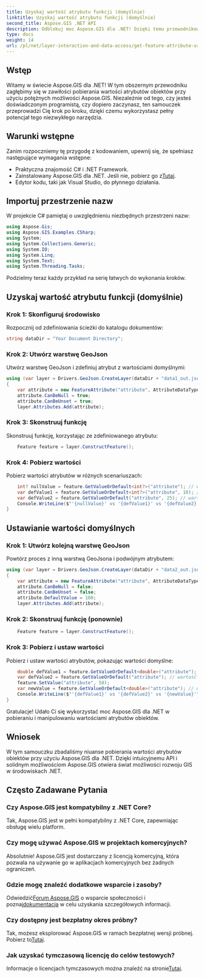 ```yaml
---
title: Uzyskaj wartość atrybutu funkcji (domyślnie)
linktitle: Uzyskaj wartość atrybutu funkcji (domyślnie)
second_title: Aspose.GIS .NET API
description: Odblokuj moc Aspose.GIS dla .NET! Dzięki temu przewodnikowi krok po kroku możesz łatwo pobierać wartości atrybutów funkcji i nimi manipulować. Pobierz teraz wersję próbną!
type: docs
weight: 14
url: /pl/net/layer-interaction-and-data-access/get-feature-attribute-value-default/
---
```

## Wstęp
Witamy w świecie Aspose.GIS dla .NET! W tym obszernym przewodniku zagłębimy się w zawiłości pobierania wartości atrybutów obiektów przy użyciu potężnych możliwości Aspose.GIS. Niezależnie od tego, czy jesteś doświadczonym programistą, czy dopiero zaczynasz, ten samouczek przeprowadzi Cię krok po kroku, dzięki czemu wykorzystasz pełny potencjał tego niezwykłego narzędzia.
## Warunki wstępne
Zanim rozpoczniemy tę przygodę z kodowaniem, upewnij się, że spełniasz następujące wymagania wstępne:
- Praktyczna znajomość C# i .NET Framework.
-  Zainstalowany Aspose.GIS dla .NET. Jeśli nie, pobierz go z[Tutaj](https://releases.aspose.com/gis/net/).
- Edytor kodu, taki jak Visual Studio, do płynnego działania.
## Importuj przestrzenie nazw
W projekcie C# pamiętaj o uwzględnieniu niezbędnych przestrzeni nazw:
```csharp
using Aspose.Gis;
using Aspose.GIS.Examples.CSharp;
using System;
using System.Collections.Generic;
using System.IO;
using System.Linq;
using System.Text;
using System.Threading.Tasks;
```
Podzielmy teraz każdy przykład na serię łatwych do wykonania kroków.
## Uzyskaj wartość atrybutu funkcji (domyślnie)
### Krok 1: Skonfiguruj środowisko
Rozpocznij od zdefiniowania ścieżki do katalogu dokumentów:
```csharp
string dataDir = "Your Document Directory";
```
### Krok 2: Utwórz warstwę GeoJson
Utwórz warstwę GeoJson i zdefiniuj atrybut z wartościami domyślnymi:
```csharp
using (var layer = Drivers.GeoJson.CreateLayer(dataDir + "data1_out.json"))
{
    var attribute = new FeatureAttribute("attribute", AttributeDataType.Integer);
    attribute.CanBeNull = true;
    attribute.CanBeUnset = true;
    layer.Attributes.Add(attribute);
```
### Krok 3: Skonstruuj funkcję
Skonstruuj funkcję, korzystając ze zdefiniowanego atrybutu:
```csharp
    Feature feature = layer.ConstructFeature();
```
### Krok 4: Pobierz wartości
Pobierz wartości atrybutów w różnych scenariuszach:
```csharp
    int? nullValue = feature.GetValueOrDefault<int?>("attribute"); // wartość == zero
    var defValue1 = feature.GetValueOrDefault<int?>("attribute", 10); // wartość == 10
    var defValue2 = feature.GetValueOrDefault("attribute", 25); // wartość == 10
    Console.WriteLine($"'{nullValue}' vs '{defValue1}' vs '{defValue2}'");
}
```
## Ustawianie wartości domyślnych
### Krok 1: Utwórz kolejną warstwę GeoJson
Powtórz proces z inną warstwą GeoJsona i podwójnym atrybutem:
```csharp
using (var layer = Drivers.GeoJson.CreateLayer(dataDir + "data2_out.json"))
{
    var attribute = new FeatureAttribute("attribute", AttributeDataType.Double);
    attribute.CanBeNull = false;
    attribute.CanBeUnset = false;
    attribute.DefaultValue = 100;
    layer.Attributes.Add(attribute);
```
### Krok 2: Skonstruuj funkcję (ponownie)
```csharp
    Feature feature = layer.ConstructFeature();
```
### Krok 3: Pobierz i ustaw wartości
Pobierz i ustaw wartości atrybutów, pokazując wartości domyślne:
```csharp
    double defValue1 = feature.GetValueOrDefault<double>("attribute"); // wartość == 100
    var defValue2 = feature.GetValueOrDefault("attribute"); // wartość == 100
    feature.SetValue("attribute", 50);
    var newValue = feature.GetValueOrDefault<double>("attribute"); // wartość == 50
    Console.WriteLine($"'{defValue1}' vs '{defValue2}' vs '{newValue}'");
}
```
Gratulacje! Udało Ci się wykorzystać moc Aspose.GIS dla .NET w pobieraniu i manipulowaniu wartościami atrybutów obiektów.
## Wniosek
W tym samouczku zbadaliśmy niuanse pobierania wartości atrybutów obiektów przy użyciu Aspose.GIS dla .NET. Dzięki intuicyjnemu API i solidnym możliwościom Aspose.GIS otwiera świat możliwości rozwoju GIS w środowiskach .NET.
## Często Zadawane Pytania
### Czy Aspose.GIS jest kompatybilny z .NET Core?
Tak, Aspose.GIS jest w pełni kompatybilny z .NET Core, zapewniając obsługę wielu platform.
### Czy mogę używać Aspose.GIS w projektach komercyjnych?
Absolutnie! Aspose.GIS jest dostarczany z licencją komercyjną, która pozwala na używanie go w aplikacjach komercyjnych bez żadnych ograniczeń.
### Gdzie mogę znaleźć dodatkowe wsparcie i zasoby?
 Odwiedzić[Forum Aspose.GIS](https://forum.aspose.com/c/gis/33) o wsparcie społeczności i poznaj[dokumentacja](https://reference.aspose.com/gis/net/) w celu uzyskania szczegółowych informacji.
### Czy dostępny jest bezpłatny okres próbny?
 Tak, możesz eksplorować Aspose.GIS w ramach bezpłatnej wersji próbnej. Pobierz to[Tutaj](https://releases.aspose.com/).
### Jak uzyskać tymczasową licencję do celów testowych?
 Informacje o licencjach tymczasowych można znaleźć na stronie[Tutaj](https://purchase.aspose.com/temporary-license/).
